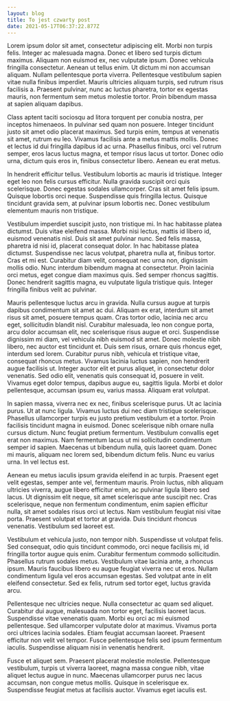 ```yaml
---
layout: blog
title: To jest czwarty post
date: 2021-05-17T06:37:22.877Z
---
```

<!--StartFragment-->

Lorem ipsum dolor sit amet, consectetur adipiscing elit. Morbi non turpis felis. Integer ac malesuada magna. Donec et libero sed turpis dictum maximus. Aliquam non euismod ex, nec vulputate ipsum. Donec vehicula fringilla consectetur. Aenean ut tellus enim. Ut dictum mi non accumsan aliquam. Nullam pellentesque porta viverra. Pellentesque vestibulum sapien vitae nulla finibus imperdiet. Mauris ultricies aliquam turpis, sed rutrum risus facilisis a. Praesent pulvinar, nunc ac luctus pharetra, tortor ex egestas mauris, non fermentum sem metus molestie tortor. Proin bibendum massa at sapien aliquam dapibus.

Class aptent taciti sociosqu ad litora torquent per conubia nostra, per inceptos himenaeos. In pulvinar sed quam non posuere. Integer tincidunt justo sit amet odio placerat maximus. Sed turpis enim, tempus at venenatis sit amet, rutrum eu leo. Vivamus facilisis ante a metus mattis mollis. Donec et lectus id dui fringilla dapibus id ac urna. Phasellus finibus, orci vel rutrum semper, eros lacus luctus magna, et tempor risus lacus ut tortor. Donec odio urna, dictum quis eros in, finibus consectetur libero. Aenean eu erat metus.

In hendrerit efficitur tellus. Vestibulum lobortis ac mauris id tristique. Integer eget leo non felis cursus efficitur. Nulla gravida suscipit orci quis scelerisque. Donec egestas sodales ullamcorper. Cras sit amet felis ipsum. Quisque lobortis orci neque. Suspendisse quis fringilla lectus. Quisque tincidunt gravida sem, at pulvinar ipsum lobortis nec. Donec vestibulum elementum mauris non tristique.

Vestibulum imperdiet suscipit justo, non tristique mi. In hac habitasse platea dictumst. Duis vitae eleifend massa. Morbi nisi lectus, mattis id libero id, euismod venenatis nisl. Duis sit amet pulvinar nunc. Sed felis massa, pharetra id nisi id, placerat consequat dolor. In hac habitasse platea dictumst. Suspendisse nec lacus volutpat, pharetra nulla at, finibus tortor. Cras et mi est. Curabitur diam velit, consequat nec urna non, dignissim mollis odio. Nunc interdum bibendum magna at consectetur. Proin lacinia orci metus, eget congue diam maximus quis. Sed semper rhoncus sagittis. Donec hendrerit sagittis magna, eu vulputate ligula tristique quis. Integer fringilla finibus velit ac pulvinar.

Mauris pellentesque luctus arcu in gravida. Nulla cursus augue at turpis dapibus condimentum sit amet ac dui. Aliquam ex erat, interdum sit amet risus sit amet, posuere tempus quam. Cras tortor odio, lacinia nec arcu eget, sollicitudin blandit nisl. Curabitur malesuada, leo non congue porta, arcu dolor accumsan elit, nec scelerisque risus augue et orci. Suspendisse dignissim mi diam, vel vehicula nibh euismod sit amet. Donec molestie nibh libero, nec auctor est tincidunt et. Duis sem risus, ornare quis rhoncus eget, interdum sed lorem. Curabitur purus nibh, vehicula et tristique vitae, consequat rhoncus metus. Vivamus lacinia luctus sapien, non hendrerit augue facilisis ut. Integer auctor elit et purus aliquet, in consectetur dolor venenatis. Sed odio elit, venenatis quis consequat id, posuere in velit. Vivamus eget dolor tempus, dapibus augue eu, sagittis ligula. Morbi et dolor pellentesque, accumsan ipsum eu, varius massa. Aliquam erat volutpat.

In sapien massa, viverra nec ex nec, finibus scelerisque purus. Ut ac lacinia purus. Ut at nunc ligula. Vivamus luctus dui nec diam tristique scelerisque. Phasellus ullamcorper turpis eu justo pretium vestibulum et a tortor. Proin facilisis tincidunt magna in euismod. Donec scelerisque nibh ornare nulla cursus dictum. Nunc feugiat pretium fermentum. Vestibulum convallis eget erat non maximus. Nam fermentum lacus ut mi sollicitudin condimentum semper id sapien. Maecenas ut bibendum nulla, quis laoreet quam. Donec mi mauris, aliquam nec lorem sed, bibendum dictum felis. Nunc eu varius urna. In vel lectus est.

Aenean eu metus iaculis ipsum gravida eleifend in ac turpis. Praesent eget velit egestas, semper ante vel, fermentum mauris. Proin luctus, nibh aliquam ultricies viverra, augue libero efficitur enim, ac pulvinar ligula libero sed lacus. Ut dignissim elit neque, sit amet scelerisque ante suscipit nec. Cras scelerisque, neque non fermentum condimentum, enim sapien efficitur nulla, sit amet sodales risus orci ut lectus. Nam vestibulum feugiat nisi vitae porta. Praesent volutpat et tortor at gravida. Duis tincidunt rhoncus venenatis. Vestibulum sed laoreet est.

Vestibulum et vehicula justo, non tempor nibh. Suspendisse ut volutpat felis. Sed consequat, odio quis tincidunt commodo, orci neque facilisis mi, id fringilla tortor augue quis enim. Curabitur fermentum commodo sollicitudin. Phasellus rutrum sodales metus. Vestibulum vitae lacinia ante, a rhoncus ipsum. Mauris faucibus libero eu augue feugiat viverra nec ut eros. Nullam condimentum ligula vel eros accumsan egestas. Sed volutpat ante in elit eleifend consectetur. Sed ex felis, rutrum sed tortor eget, luctus gravida arcu.

Pellentesque nec ultricies neque. Nulla consectetur ac quam sed aliquet. Curabitur dui augue, malesuada non tortor eget, facilisis laoreet lacus. Suspendisse vitae venenatis quam. Morbi eu orci ac mi euismod pellentesque. Sed ullamcorper vulputate dolor at maximus. Vivamus porta orci ultrices lacinia sodales. Etiam feugiat accumsan laoreet. Praesent efficitur non velit vel tempor. Fusce pellentesque felis sed ipsum fermentum iaculis. Suspendisse aliquam nisi in venenatis hendrerit.

Fusce et aliquet sem. Praesent placerat molestie molestie. Pellentesque vestibulum, turpis ut viverra laoreet, magna massa congue nibh, vitae aliquet lectus augue in nunc. Maecenas ullamcorper purus nec lacus accumsan, non congue metus mollis. Quisque in scelerisque ex. Suspendisse feugiat metus at facilisis auctor. Vivamus eget iaculis est.

<!--EndFragment-->